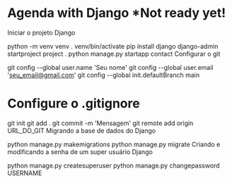 # Agenda with Django *Not ready yet! 

Iniciar o projeto Django

python -m venv venv
. venv/bin/activate
pip install django
django-admin startproject project .
python manage.py startapp contact
Configurar o git

git config --global user.name 'Seu nome'
git config --global user.email 'seu_email@gmail.com'
git config --global init.defaultBranch main
# Configure o .gitignore
git init
git add .
git commit -m 'Mensagem'
git remote add origin URL_DO_GIT
Migrando a base de dados do Django

python manage.py makemigrations
python manage.py migrate
Criando e modificando a senha de um super usuário Django

python manage.py createsuperuser
python manage.py changepassword USERNAME